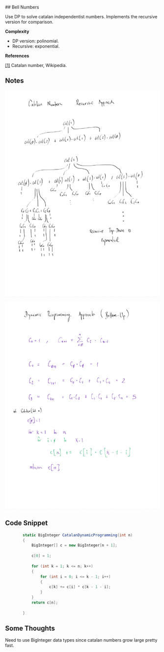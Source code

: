 ﻿﻿## Bell Numbers

Use DP to solve catalan independentist numbers.
Implements the recursive version for comparison.

__Complexity__
* DP version: polinomial.
* Recursive: exponential.

__References__

[[1]](https://en.wikipedia.org/wiki/Catalan_number) Catalan number, Wikipedia.

## Notes

![Alt text](/CatalanNumbers/Recursive_approach.png?raw=true "Recursive approach")

![Alt text](/CatalanNumbers/DP_approach.png?raw=true "DP approach")


## Code Snippet

```c#
        static BigInteger CatalanDynamicProgramming(int n)
        {
            BigInteger[] c = new BigInteger[n + 1];

            c[0] = 1;

            for (int k = 1; k <= n; k++)
            {
                for (int i = 0; i <= k - 1; i++)
                {
                    c[k] += c[i] * c[k - 1 - i];
                }
            }
            return c[n];

        }
```

## Some Thoughts
Need to use BigInteger data types since catalan numbers grow large pretty fast.
